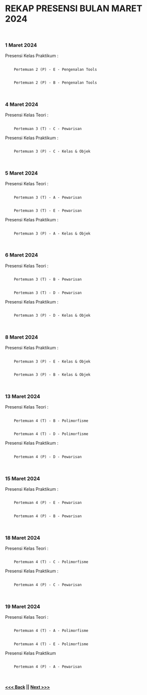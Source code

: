# REKAP PRESENSI BULAN MARET 2024
<br/>

### 1 Maret 2024
Presensi Kelas Praktikum :
##
        Pertemuan 2 (P) - E - Pengenalan Tools
##
        Pertemuan 2 (P) - B - Pengenalan Tools
<br/>

### 4 Maret 2024
Presensi Kelas Teori :
##
        Pertemuan 3 (T) - C - Pewarisan
Presensi Kelas Praktikum :
##
        Pertemuan 3 (P) - C - Kelas & Objek
<br/>

### 5 Maret 2024
Presensi Kelas Teori :
##
        Pertemuan 3 (T) - A - Pewarisan
##
        Pertemuan 3 (T) - E - Pewarisan
Presensi Kelas Praktikum :
##
        Pertemuan 3 (P) - A - Kelas & Objek
<br/>

### 6 Maret 2024
Presensi Kelas Teori :
##
        Pertemuan 3 (T) - B - Pewarisan
##
        Pertemuan 3 (T) - D - Pewarisan
Presensi Kelas Praktikum :
##
        Pertemuan 3 (P) - D - Kelas & Objek
<br/>

### 8 Maret 2024
Presensi Kelas Praktikum :
##
        Pertemuan 3 (P) - E - Kelas & Objek
##
        Pertemuan 3 (P) - B - Kelas & Objek
<br/>

### 13 Maret 2024
Presensi Kelas Teori :
##
        Pertemuan 4 (T) - B - Polimorfisme
##
        Pertemuan 4 (T) - D - Polimorfisme
Presensi Kelas Praktikum :
##
        Pertemuan 4 (P) - D - Pewarisan
<br/>

### 15 Maret 2024
Presensi Kelas Praktikum :
##
        Pertemuan 4 (P) - E - Pewarisan
##
        Pertemuan 4 (P) - B - Pewarisan
<br/>

### 18 Maret 2024
Presensi Kelas Teori :
##
        Pertemuan 4 (T) - C - Polimorfisme
Presensi Kelas Praktikum :
##
        Pertemuan 4 (P) - C - Pewarisan
<br/>

### 19 Maret 2024
Presensi Kelas Teori :
##
        Pertemuan 4 (T) - A - Polimorfisme
##
        Pertemuan 4 (T) - E - Polimorfisme
Presensi Kelas Praktikum
##
        Pertemuan 4 (P) - A - Pewarisan
<br/>

#### [<<< Back](../february-2024/README.md)  ||  [Next >>>](../april-2024/README.md)